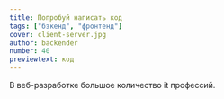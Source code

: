 ```yaml
---
title: Попробуй написать код
tags: ["бэкенд", "фронтенд"]
cover: client-server.jpg
author: backender
number: 40
previewtext: код
---
```


В веб-разработке большое количество it профессий.

